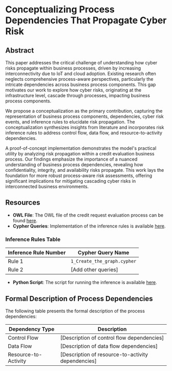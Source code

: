 # Conceptualizing Process Dependencies That Propagate Cyber Risk

## Abstract
This paper addresses the critical challenge of understanding how cyber risks propagate within business processes, driven by increasing interconnectivity due to IoT and cloud adoption. Existing research often neglects comprehensive process-aware perspectives, particularly the intricate dependencies across business process components. This gap motivates our work to explore how cyber risks, originating at the infrastructure level, cascade through processes, impacting business process components.

We propose a conceptualization as the primary contribution, capturing the representation of business process components, dependencies, cyber risk events, and inference rules to elucidate risk propagation. The conceptualization synthesizes insights from literature and incorporates risk inference rules to address control flow, data flow, and resource-to-activity dependencies. 

A proof-of-concept implementation demonstrates the model's practical utility by analyzing risk propagation within a credit evaluation business process. Our findings emphasize the importance of a nuanced understanding of business process dependencies, revealing how confidentiality, integrity, and availability risks propagate. This work lays the foundation for more robust process-aware risk assessments, offering significant implications for mitigating cascading cyber risks in interconnected business environments.

## Resources

- **OWL File**: The OWL file of the credit request evaluation process can be found [here](#).
- **Cypher Queries**: Implementation of the inference rules is available [here](./queries).

### Inference Rules Table

| Inference Rule Number | Cypher Query Name            |
|------------------------|-----------------------------|
| Rule 1                | `1_Create_the_graph.cypher` |
| Rule 2                | [Add other queries]         |

- **Python Script**: The script for running the inference is available [here](#risk_prop_demo.py).

## Formal Description of Process Dependencies

The following table presents the formal description of the process dependencies:

| Dependency Type      | Description                                                                                  |
|----------------------|----------------------------------------------------------------------------------------------|
| Control Flow         | [Description of control flow dependencies]                                                  |
| Data Flow            | [Description of data flow dependencies]                                                     |
| Resource-to-Activity | [Description of resource-to-activity dependencies]                                          |

